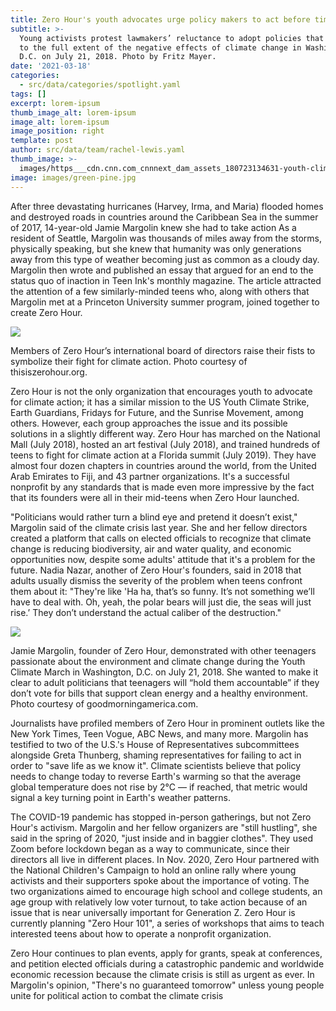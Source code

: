 ```yaml
---
title: Zero Hour's youth advocates urge policy makers to act before time is up
subtitle: >-
  Young activists protest lawmakers’ reluctance to adopt policies that respond
  to the full extent of the negative effects of climate change in Washington,
  D.C. on July 21, 2018. Photo by Fritz Mayer.
date: '2021-03-18'
categories:
  - src/data/categories/spotlight.yaml
tags: []
excerpt: lorem-ipsum
thumb_image_alt: lorem-ipsum
image_alt: lorem-ipsum
image_position: right
template: post
author: src/data/team/rachel-lewis.yaml
thumb_image: >-
  images/https___cdn.cnn.com_cnnnext_dam_assets_180723134631-youth-climate-march-zero-hour.jpg
image: images/green-pine.jpg
---
```

After three devastating hurricanes (Harvey, Irma, and Maria) flooded homes and destroyed roads in countries around the Caribbean Sea in the summer of 2017, 14-year-old Jamie Margolin knew she had to take action As a resident of Seattle, Margolin was thousands of miles away from the storms, physically speaking, but she knew that humanity was only generations away from this type of weather becoming just as common as a cloudy day. Margolin then wrote and published an essay that argued for an end to the status quo of inaction in Teen Ink's monthly magazine. The article attracted the attention of a few similarly-minded teens who, along with others that Margolin met at a Princeton University summer program, joined together to create Zero Hour.





![](https://lh3.googleusercontent.com/Ny-iaOBWBvwcDB1TFdoeNsi4XGj8991EkZRUe0V8BeLGMCwrusTZhs3nUffWRjb0GIItoojYzq_MfCcc3PGBVLgYJaKXfPPIebk\_5BYjrEdWxxKR1GR6sZLTX-HNg27\_cnwXx9Zo)

Members of Zero Hour’s international board of directors raise their fists to symbolize their fight for climate action. Photo courtesy of thisiszerohour.org.

Zero Hour is not the only organization that encourages youth to advocate for climate action; it has a similar mission to the US Youth Climate Strike, Earth Guardians, Fridays for Future, and the Sunrise Movement, among others. However, each group approaches the issue and its possible solutions in a slightly different way. Zero Hour has marched on the National Mall (July 2018), hosted an art festival (July 2018), and trained hundreds of teens to fight for climate action at a Florida summit (July 2019). They have almost four dozen chapters in countries around the world, from the United Arab Emirates to Fiji, and 43 partner organizations. It's a successful nonprofit by any standards that is made even more impressive by the fact that its founders were all in their mid-teens when Zero Hour launched. 

"Politicians would rather turn a blind eye and pretend it doesn’t exist," Margolin said of the climate crisis last year. She and her fellow directors created a platform that calls on elected officials to recognize that climate change is reducing biodiversity, air and water quality, and economic opportunities now, despite some adults' attitude that it's a problem for the future. Nadia Nazar, another of Zero Hour's founders, said in 2018 that adults usually dismiss the severity of the problem when teens confront them about it: "They're like 'Ha ha, that’s so funny. It’s not something we’ll have to deal with. Oh, yeah, the polar bears will just die, the seas will just rise.’ They don’t understand the actual caliber of the destruction."

![](https://lh3.googleusercontent.com/1ldM4xtzDPOFcP4jmU4mPtszr3RpbvzHwh6VzpxNJX09tFUUXMPJPnPeqfqvT5jTZk6PjRUZWVNwqLvVBBjeYHLWbFKXVEj4zAQdn6c7JOooUj2-UNIQmgr2JK5RSFJrAkjf-OFh)

Jamie Margolin, founder of Zero Hour, demonstrated with other teenagers passionate about the environment and climate change during the Youth Climate March in Washington, D.C. on July 21, 2018. She wanted to make it clear to adult politicians that teenagers will “hold them accountable” if they don’t vote for bills that support clean energy and a healthy environment. Photo courtesy of goodmorningamerica.com.

Journalists have profiled members of Zero Hour in prominent outlets like the New York Times, Teen Vogue, ABC News, and many more. Margolin has testified to two of the U.S.'s House of Representatives subcommittees alongside Greta Thunberg, shaming representatives for failing to act in order to "save life as we know it". Climate scientists believe that policy needs to change today to reverse Earth's warming so that the average global temperature does not rise by 2°C — if reached, that metric would signal a key turning point in Earth's weather patterns. 

The COVID-19 pandemic has stopped in-person gatherings, but not Zero Hour's activism. Margolin and her fellow organizers are "still hustling", she said in the spring of 2020, "just inside and in baggier clothes". They used Zoom before lockdown began as a way to communicate, since their directors all live in different places. In Nov. 2020, Zero Hour partnered with the National Children's Campaign to hold an online rally where young activists and their supporters spoke about the importance of voting. The two organizations aimed to encourage high school and college students, an age group with relatively low voter turnout, to take action because of an issue that is near universally important for Generation Z. Zero Hour is currently planning "Zero Hour 101", a series of workshops that aims to teach interested teens about how to operate a nonprofit organization. 

Zero Hour continues to plan events, apply for grants, speak at conferences, and petition elected officials during a catastrophic pandemic and worldwide economic recession because the climate crisis is still as urgent as ever. In Margolin's opinion, "There's no guaranteed tomorrow" unless young people unite for political action to combat the climate crisis
